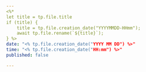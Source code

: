 ```yaml
---
<%*
let title = tp.file.title
if (title) {
    title = tp.file.creation_date("YYYYMMDD-HHmm");
    await tp.file.rename(`${title}`);
} %>
date: "<% tp.file.creation_date("YYYY MM DD") %>"
time: "<% tp.file.creation_date("HH:mm") %>"
published: false

---
```


